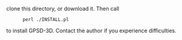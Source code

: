 clone this directory, or download it. Then call

          perl ./INSTALL.pl

to install GPSD-3D. Contact the author if you experience difficulties. 

